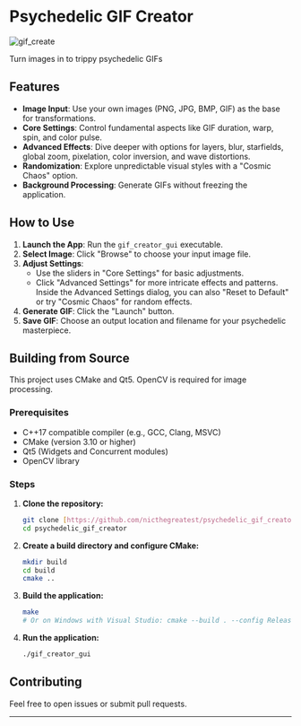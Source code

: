 # Psychedelic GIF Creator
![gif_create](https://github.com/user-attachments/assets/a96edae3-7c4c-404e-8f93-cccae3f1a3af)

Turn images in to trippy psychedelic GIFs

## Features

* **Image Input**: Use your own images (PNG, JPG, BMP, GIF) as the base for transformations.
* **Core Settings**: Control fundamental aspects like GIF duration, warp, spin, and color pulse.
* **Advanced Effects**: Dive deeper with options for layers, blur, starfields, global zoom, pixelation, color inversion, and wave distortions.
* **Randomization**: Explore unpredictable visual styles with a "Cosmic Chaos" option.
* **Background Processing**: Generate GIFs without freezing the application.

## How to Use

1.  **Launch the App**: Run the `gif_creator_gui` executable.
2.  **Select Image**: Click "Browse" to choose your input image file.
3.  **Adjust Settings**:
    * Use the sliders in "Core Settings" for basic adjustments.
    * Click "Advanced Settings" for more intricate effects and patterns. Inside the Advanced Settings dialog, you can also "Reset to Default" or try "Cosmic Chaos" for random effects.
4.  **Generate GIF**: Click the "Launch" button.
5.  **Save GIF**: Choose an output location and filename for your psychedelic masterpiece.

## Building from Source

This project uses CMake and Qt5. OpenCV is required for image processing.

### Prerequisites

* C++17 compatible compiler (e.g., GCC, Clang, MSVC)
* CMake (version 3.10 or higher) 
* Qt5 (Widgets and Concurrent modules) 
* OpenCV library

### Steps

1.  **Clone the repository:**
    ```bash
    git clone [https://github.com/nicthegreatest/psychedelic_gif_creator.git](https://github.com/nicthegreatest/psychedelic_gif_creator.git)
    cd psychedelic_gif_creator
    ```
2.  **Create a build directory and configure CMake:**
    ```bash
    mkdir build
    cd build
    cmake ..
    ```
3.  **Build the application:**
    ```bash
    make
    # Or on Windows with Visual Studio: cmake --build . --config Release
    ```
4.  **Run the application:**
    ```bash
    ./gif_creator_gui
    ```

## Contributing

Feel free to open issues or submit pull requests.

---
